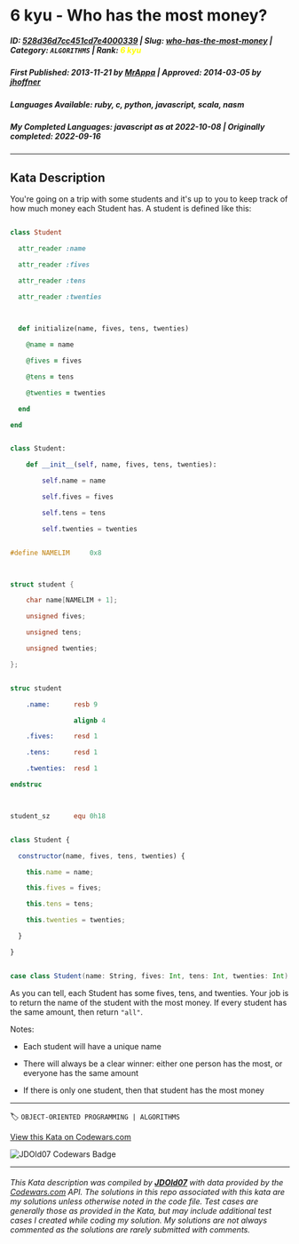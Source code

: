 # 6 kyu - Who has the most money?

##### **ID**: [528d36d7cc451cd7e4000339](https://www.codewars.com/kata/528d36d7cc451cd7e4000339) | **Slug**: [who-has-the-most-money](https://www.codewars.com/kata/528d36d7cc451cd7e4000339) | **Category**: `ALGORITHMS` | **Rank**: <span style="color:yellow">6 kyu</span>

##### **First Published**: 2013-11-21 ***by*** [MrAppa](https://www.codewars.com/users/MrAppa) | **Approved**: 2014-03-05 ***by*** [jhoffner](https://www.codewars.com/users/jhoffner)

##### **Languages Available**: ruby, c, python, javascript, scala, nasm

##### **My Completed Languages**: javascript ***as at*** 2022-10-08 | **Originally completed**: 2022-09-16

---

## Kata Description


You're going on a trip with some students and it's up to you to keep track of how much money each Student has. A student is defined like this:



```ruby

class Student

  attr_reader :name

  attr_reader :fives

  attr_reader :tens

  attr_reader :twenties

  

  def initialize(name, fives, tens, twenties)

    @name = name

    @fives = fives

    @tens = tens

    @twenties = twenties

  end

end

```

```python

class Student:

    def __init__(self, name, fives, tens, twenties):

        self.name = name

        self.fives = fives

        self.tens = tens

        self.twenties = twenties

```

```c

#define NAMELIM     0x8



struct student {

    char name[NAMELIM + 1];

    unsigned fives;

    unsigned tens;

    unsigned twenties;

};

```

```nasm

struc student

    .name:      resb 9

                alignb 4

    .fives:     resd 1

    .tens:      resd 1

    .twenties:  resd 1

endstruc



student_sz      equ 0h18

```

```javascript

class Student {

  constructor(name, fives, tens, twenties) {

    this.name = name;

    this.fives = fives;

    this.tens = tens;

    this.twenties = twenties;

  }

}

```

```scala

case class Student(name: String, fives: Int, tens: Int, twenties: Int)

```



As you can tell, each Student has some fives, tens, and twenties. Your job is to return the name of the student with the most money. If every student has the same amount, then return `"all"`.



Notes:

* Each student will have a unique name

* There will always be a clear winner: either one person has the most, or everyone has the same amount

* If there is only one student, then that student has the most money

---


🏷 `OBJECT-ORIENTED PROGRAMMING | ALGORITHMS`


[View this Kata on Codewars.com](https://www.codewars.com/kata/528d36d7cc451cd7e4000339)

![](https://www.codewars.com/users/jdold07/badges/large "JDOld07 Codewars Badge")

---

###### *This Kata description was compiled by [**JDOld07**](https://tpstech.dev) with data provided by the [Codewars.com](https://www.codewars.com) API.  The solutions in this repo associated with this kata are my solutions unless otherwise noted in the code file.  Test cases are generally those as provided in the Kata, but may include additional test cases I created while coding my solution.  My solutions are not always commented as the solutions are rarely submitted with comments.*

